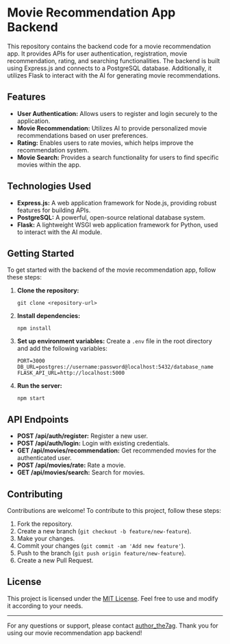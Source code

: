 # **Movie Recommendation App Backend**

This repository contains the backend code for a movie recommendation app. It provides APIs for user authentication, registration, movie recommendation, rating, and searching functionalities. The backend is built using Express.js and connects to a PostgreSQL database. Additionally, it utilizes Flask to interact with the AI for generating movie recommendations.

## Features

- **User Authentication:** Allows users to register and login securely to the application.
- **Movie Recommendation:** Utilizes AI to provide personalized movie recommendations based on user preferences.
- **Rating:** Enables users to rate movies, which helps improve the recommendation system.
- **Movie Search:** Provides a search functionality for users to find specific movies within the app.

## Technologies Used

- **Express.js:** A web application framework for Node.js, providing robust features for building APIs.
- **PostgreSQL:** A powerful, open-source relational database system.
- **Flask:** A lightweight WSGI web application framework for Python, used to interact with the AI module.

## Getting Started

To get started with the backend of the movie recommendation app, follow these steps:

1. **Clone the repository:**
   ```
   git clone <repository-url>
   ```

2. **Install dependencies:**
   ```
   npm install
   ```

3. **Set up environment variables:**
   Create a `.env` file in the root directory and add the following variables:
   ```
   PORT=3000
   DB_URL=postgres://username:password@localhost:5432/database_name
   FLASK_API_URL=http://localhost:5000
   ```

4. **Run the server:**
   ```
   npm start
   ```

## API Endpoints

- **POST /api/auth/register:** Register a new user.
- **POST /api/auth/login:** Login with existing credentials.
- **GET /api/movies/recommendation:** Get recommended movies for the authenticated user.
- **POST /api/movies/rate:** Rate a movie.
- **GET /api/movies/search:** Search for movies.

## Contributing

Contributions are welcome! To contribute to this project, follow these steps:

1. Fork the repository.
2. Create a new branch (`git checkout -b feature/new-feature`).
3. Make your changes.
4. Commit your changes (`git commit -am 'Add new feature'`).
5. Push to the branch (`git push origin feature/new-feature`).
6. Create a new Pull Request.

## License

This project is licensed under the [MIT License](LICENSE). Feel free to use and modify it according to your needs.

---

For any questions or support, please contact [author_the7ag](mailto:the7ag22477@gmail.com). Thank you for using our movie recommendation app backend!
